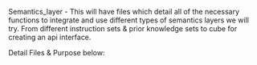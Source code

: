 Semantics_layer - This will have files which detail all of the necessary functions to integrate and use different types of semantics layers we will try. From different instruction sets & prior knowledge sets to cube for creating an api interface. 

Detail Files & Purpose below: